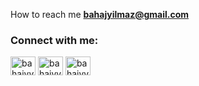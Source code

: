
 How to reach me **bahajyilmaz@gmail.com**

<h3 align="left">Connect with me:</h3>
<p align="left">
<a href="https://twitter.com/bahajyy" target="blank"><img align="center" src="https://raw.githubusercontent.com/rahuldkjain/github-profile-readme-generator/master/src/images/icons/Social/twitter.svg" alt="bahajyy" height="30" width="40" /></a>
<a href="https://linkedin.com/in/bahajyy" target="blank"><img align="center" src="https://raw.githubusercontent.com/rahuldkjain/github-profile-readme-generator/master/src/images/icons/Social/linked-in-alt.svg" alt="bahajyy" height="30" width="40" /></a>
<a href="https://www.hackerrank.com/bahajyy" target="blank"><img align="center" src="https://raw.githubusercontent.com/rahuldkjain/github-profile-readme-generator/master/src/images/icons/Social/hackerrank.svg" alt="bahajyy" height="30" width="40" /></a>
</p>


